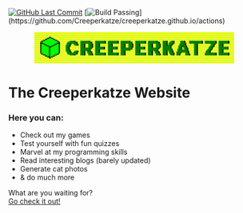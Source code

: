 [![GitHub Last Commit](https://img.shields.io/github/last-commit/creeperkatze/creeperkatze.github.io/main?display_timestamp=author&logo=github)](https://github.com/Creeperkatze/creeperkatze.github.io/commits/)
[![Build Passing](https://img.shields.io/github/actions/workflow/status/Creeperkatze/creeperkatze.github.io/deploy.yml?logo=github")](https://github.com/Creeperkatze/creeperkatze.github.io/actions)

<p align="center">
  <a href="https://creeperkatze.de">
    <img src="LogoBanner256.png" width="400" alt="Creeperkatze banner">
  </a>
</p>

# The Creeperkatze Website
### Here you can:
- Check out my games
- Test yourself with fun quizzes
- Marvel at my programming skills
- Read interesting blogs (barely updated)
- Generate cat photos
- & do much more

What are you waiting for?\
[Go check it out!](https://creeperkatze.de)